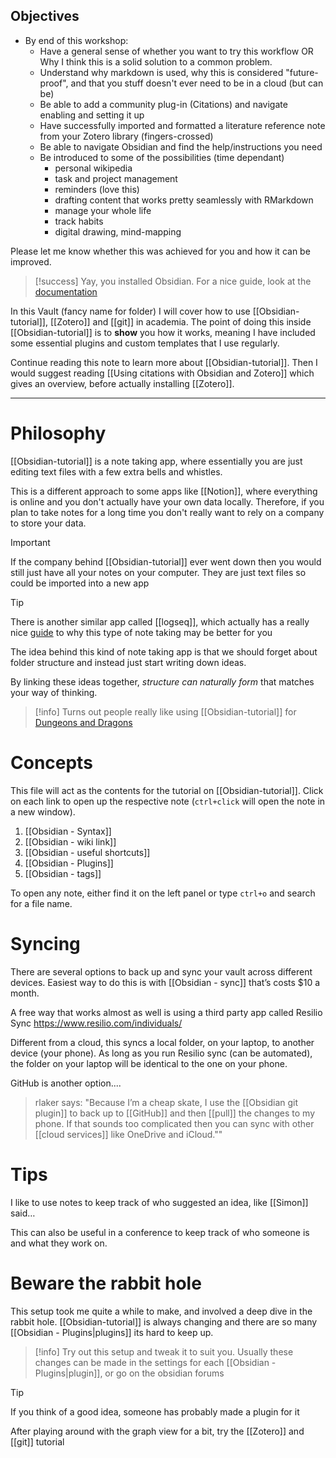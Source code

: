
## Objectives
- By end of this workshop:
	- Have a general sense of whether you want to try this workflow OR Why I think this is a solid solution to a common problem.
	- Understand why markdown is used, why this is considered "future-proof", and that you stuff doesn't ever need to be in a cloud (but can be)
	- Be able to add a community plug-in (Citations) and navigate enabling and setting it up
	- Have successfully imported and formatted a literature reference note from your Zotero library (fingers-crossed)
	- Be able to navigate Obsidian and find the help/instructions you need
	- Be introduced to some of the possibilities (time dependant)
		- personal wikipedia
		- task and project management
		- reminders (love this)
		- drafting content that works pretty seamlessly with RMarkdown
		- manage your whole life
		- track habits
		- digital drawing, mind-mapping


Please let me know whether this was achieved for you and how it can be improved.

> [!success] 
>  Yay, you installed Obsidian. For a nice guide, look at the [documentation](https://help.obsidian.md/Obsidian/Index)

In this Vault (fancy name for folder) I will cover how to use [[Obsidian-tutorial]], [[Zotero]] and [[git]] in academia. The point of doing this inside [[Obsidian-tutorial]] is to **show** you how it works, meaning I have included some essential plugins and custom templates that I use regularly.

Continue reading this note to learn more about [[Obsidian-tutorial]]. Then I would suggest reading [[Using citations with Obsidian and Zotero]] which gives an overview, before actually installing [[Zotero]].

---
# Philosophy

[[Obsidian-tutorial]] is a note taking app, where essentially you are just editing text files with a few extra bells and whistles. 

This is a different approach to some apps like [[Notion]], where everything is online and you don't actually have your own data locally. Therefore, if you plan to take notes for a long time you don't really want to rely on a company to store your data.

> [!important] 
> If the company behind [[Obsidian-tutorial]] ever went down then you would still just have all your notes on your computer. They are just text files so could be imported into a new app

> [!tip] 
> There is another similar app called [[logseq]], which actually has a really nice [guide](https://docs.logseq.com/#/page/start%20here) to why this type of note taking may be better for you

The idea behind this kind of note taking app is that we should forget about folder structure and instead just start writing down ideas.

By linking these ideas together, _structure can naturally form_ that matches your way of thinking.

> [!info]
> Turns out people really like using [[Obsidian-tutorial]] for [Dungeons and Dragons](https://phd20.com/2021-12-20-getting-started-with-obsidian-dnd/)

# Concepts

This file will act as the contents for the tutorial on [[Obsidian-tutorial]]. Click on each link to open up the respective note (`ctrl+click` will open the note in a new window).

1. [[Obsidian - Syntax]]
2. [[Obsidian - wiki link]]
3. [[Obsidian - useful shortcuts]]
4. [[Obsidian - Plugins]]
5. [[Obsidian - tags]]

To open any note, either find it on the left panel or type `ctrl+o` and search for a file name.

# Syncing
There are several options to back up and sync your vault across different devices.
Easiest way to do this is with [[Obsidian - sync]] that’s costs $10 a month.

A free way that works almost as well is using a third party app called Resilio Sync https://www.resilio.com/individuals/

Different from a cloud, this syncs a local folder, on your laptop, to another device (your phone).  As long as you run Resilio sync (can be automated), the folder on your laptop will be identical to the one on your phone.

GitHub is another option....

> rlaker says: "Because I’m a cheap skate, I use the [[Obsidian git plugin]] to back up to [[GitHub]] and then [[pull]] the changes to my phone. If that sounds too complicated then you can sync with other [[cloud services]] like OneDrive and iCloud.""

# Tips

I like to use notes to keep track of who suggested an idea, like [[Simon]] said…

This can also be useful in a conference to keep track of who someone is and what they work on.

# Beware the rabbit hole

This setup took me quite a while to make, and involved a deep dive in the rabbit hole. [[Obsidian-tutorial]] is always changing and there are so many [[Obsidian - Plugins|plugins]] its hard to keep up.

> [!info] 
> Try out this setup and tweak it to suit you. Usually these changes can be made in the settings for each [[Obsidian - Plugins|plugin]], or go on the obsidian forums

> [!tip] 
> If you think of a good idea, someone has probably made a plugin for it

 

After playing around with the graph view for a bit, try the [[Zotero]] and [[git]] tutorial